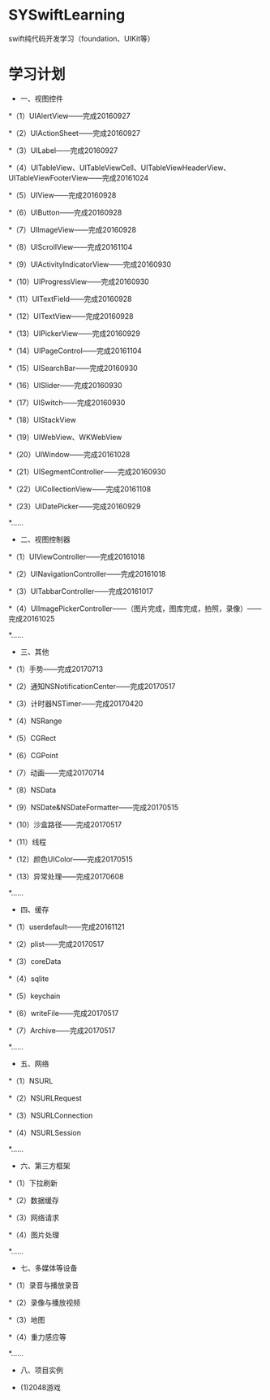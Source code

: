 # SYSwiftLearning
swift纯代码开发学习（foundation、UIKit等）

# 学习计划
 * 一、视图控件

  *（1）UIAlertView——完成20160927

  *（2）UIActionSheet——完成20160927

  *（3）UILabel——完成20160927

  *（4）UITableView、UITableViewCell、UITableViewHeaderView、UITableViewFooterView——完成20161024

  *（5）UIView——完成20160928

  *（6）UIButton——完成20160928

  *（7）UIImageView——完成20160928

  *（8）UIScrollView——完成20161104

  *（9）UIActivityIndicatorView——完成20160930

  *（10）UIProgressView——完成20160930

  *（11）UITextField——完成20160928

  *（12）UITextView——完成20160928

  *（13）UIPickerView——完成20160929

  *（14）UIPageControl——完成20161104

  *（15）UISearchBar——完成20160930

  *（16）UISlider——完成20160930

  *（17）UISwitch——完成20160930

  *（18）UIStackView

  *（19）UIWebView、WKWebView

  *（20）UIWindow——完成20161028

  *（21）UISegmentController——完成20160930

  *（22）UICollectionView——完成20161108

  *（23）UIDatePicker——完成20160929

  *……

 * 二、视图控制器

  *（1）UIViewController——完成20161018

  *（2）UINavigationController——完成20161018

  *（3）UITabbarController——完成20161017

  *（4）UIImagePickerController——（图片完成，图库完成，拍照，录像）——完成20161025

  *……

 * 三、其他

  *（1）手势——完成20170713

  *（2）通知NSNotificationCenter——完成20170517

  *（3）计时器NSTimer——完成20170420

  *（4）NSRange

  *（5）CGRect

  *（6）CGPoint

  *（7）动画——完成20170714

  *（8）NSData

  *（9）NSDate&NSDateFormatter——完成20170515

  *（10）沙盒路径——完成20170517

  *（11）线程

  *（12）颜色UIColor——完成20170515

  *（13）异常处理——完成20170608

  *……

 * 四、缓存

  *（1）userdefault——完成20161121

  *（2）plist——完成20170517

  *（3）coreData

  *（4）sqlite

  *（5）keychain

  *（6）writeFile——完成20170517

  *（7）Archive——完成20170517

  *……

 * 五、网络

  *（1）NSURL

  *（2）NSURLRequest

  *（3）NSURLConnection

  *（4）NSURLSession

  *……

 * 六、第三方框架

  *（1）下拉刷新

  *（2）数据缓存

  *（3）网络请求

  *（4）图片处理

  *……

 * 七、多媒体等设备

  *（1）录音与播放录音

  *（2）录像与播放视频

  *（3）地图

  *（4）重力感应等

  *……

 * 八、项目实例
  
  * (1)2048游戏


